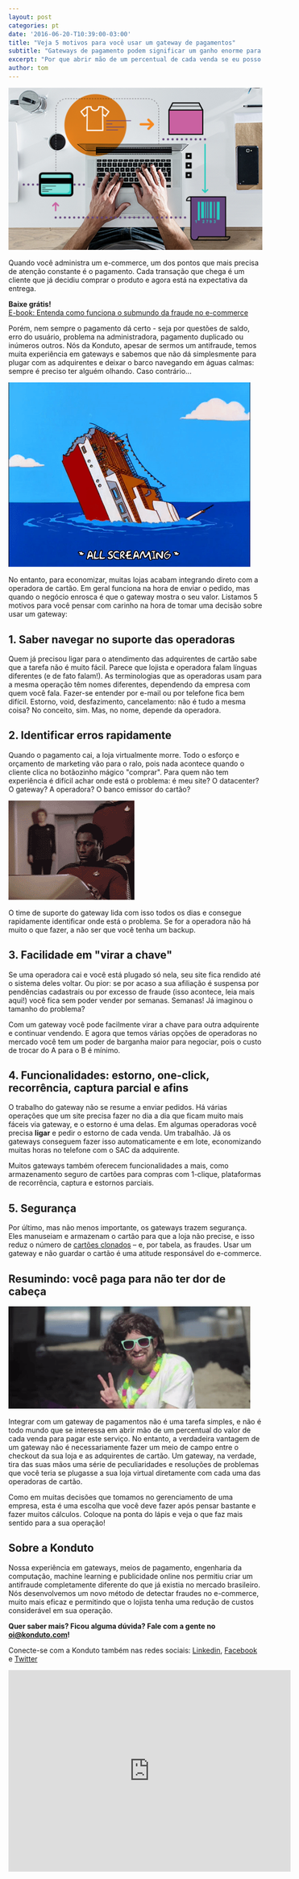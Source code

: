 ```yaml
---
layout: post
categories: pt
date: '2016-06-20-T10:39:00-03:00'
title: "Veja 5 motivos para você usar um gateway de pagamentos"
subtitle: "Gateways de pagamento podem significar um ganho enorme para a sua operação"
excerpt: "Por que abrir mão de um percentual de cada venda se eu posso plugar diretamente com uma adquirente?"
author: tom
---
```


![customer](/images/160620-customer.png)

Quando você administra um e-commerce, um dos pontos que mais precisa de atenção constante é o pagamento. Cada transação que chega é um cliente que já decidiu comprar o produto e agora está na expectativa da entrega.

**Baixe grátis!**   
[E-book: Entenda como funciona o submundo da fraude no e-commerce](http://ebooks.konduto.com/submundo-da-fraude?utm_source=konduto&utm_medium=blog&utm_campaign=conteudo-gtwy)

Porém, nem sempre o pagamento dá certo - seja por questões de saldo, erro do usuário, problema na administradora, pagamento duplicado ou inúmeros outros. Nós da Konduto, apesar de sermos um antifraude, temos muita experiência em gateways e sabemos que não dá simplesmente para plugar com as adquirentes e deixar o barco navegando em águas calmas: sempre é preciso ter alguém olhando. Caso contrário... 

![sink](/images/160620-sink.gif)

No entanto, para economizar, muitas lojas acabam integrando direto com a operadora de cartão. Em geral funciona na hora de enviar o pedido, mas quando o negócio enrosca é que o gateway mostra o seu valor. Listamos 5 motivos para você pensar com carinho na hora de tomar uma decisão sobre usar um gateway: 

## 1. Saber navegar no suporte das operadoras

Quem já precisou ligar para o atendimento das adquirentes de cartão sabe que a tarefa não é muito fácil. Parece que lojista e operadora falam línguas diferentes (e de fato falam!). As terminologias que as operadoras usam para a mesma operação têm nomes diferentes, dependendo da empresa com quem você fala. Fazer-se entender por e-mail ou por telefone fica bem difícil. Estorno, void, desfazimento, cancelamento: não é tudo a mesma coisa? No conceito, sim. Mas, no nome, depende da operadora.

## 2. Identificar erros rapidamente

Quando o pagamento cai, a loja virtualmente morre. Todo o esforço e orçamento de marketing vão para o ralo, pois nada acontece quando o cliente clica no botãozinho mágico "comprar". Para quem não tem experiência é difícil achar onde está o problema: é meu site? O datacenter? O gateway? A operadora? O banco emissor do cartão?

![freakout](/images/160620-freakout.gif)

O time de suporte do gateway lida com isso todos os dias e consegue rapidamente identificar onde está o problema. Se for a operadora não há muito o que fazer, a não ser que você tenha um backup.

## 3. Facilidade em "virar a chave"

Se uma operadora cai e você está plugado só nela, seu site fica rendido até o sistema deles voltar. Ou pior: se por acaso a sua afiliação é suspensa por pendências cadastrais ou por excesso de fraude (isso acontece, leia mais aqui!) você fica sem poder vender por semanas. Semanas! Já imaginou o tamanho do problema? 

Com um gateway você pode facilmente virar a chave para outra adquirente e continuar vendendo. E agora que temos várias opções de operadoras no mercado você tem um poder de barganha maior para negociar, pois o custo de trocar do A para o B é mínimo.

## 4. Funcionalidades: estorno, one-click, recorrência, captura parcial e afins

O trabalho do gateway não se resume a enviar pedidos. Há várias operações que um site precisa fazer no dia a dia que ficam muito mais fáceis via gateway, e o estorno é uma delas. Em algumas operadoras você  precisa **ligar** e pedir o estorno de cada venda. Um trabalhão. Já os gateways conseguem fazer isso automaticamente e em lote, economizando muitas horas no telefone com o SAC da adquirente.

Muitos gateways também oferecem funcionalidades a mais, como armazenamento seguro de cartões para compras com 1-clique, plataformas de recorrência, captura e estornos parciais.

## 5. Segurança

Por último, mas não menos importante, os gateways trazem segurança. Eles manuseiam e armazenam o cartão para que a loja não precise, e isso reduz o número de [cartões clonados](https://blog.konduto.com/pt/2016/04/cartao-de-credito-clonado-o-que-fazer/?utm_source=konduto&utm_medium=blog&utm_campaign=conteudo-gtwy) – e, por tabela, as fraudes. Usar um gateway e não guardar o cartão é uma atitude responsável do e-commerce.

## Resumindo: você paga para não ter dor de cabeça

![peace](/images/160620-peace.gif)

Integrar com um gateway de pagamentos não é uma tarefa simples, e não é todo mundo que se interessa em abrir mão de um percentual do valor de cada venda para pagar este serviço. No entanto, a verdadeira vantagem de um gateway não é necessariamente fazer um meio de campo entre o checkout da sua loja e as adquirentes de cartão. Um gateway, na verdade, tira das suas mãos uma série de peculiaridades e resoluções de problemas que você teria se plugasse a sua loja virtual diretamente com cada uma das operadoras de cartão. 

Como em muitas decisões que tomamos no gerenciamento de uma empresa, esta é uma escolha que você deve fazer após pensar bastante e fazer muitos cálculos. Coloque na ponta do lápis e veja o que faz mais sentido para a sua operação! 

## Sobre a Konduto

Nossa experiência em gateways, meios de pagamento, engenharia da computação, machine learning e publicidade online nos permitiu criar um antifraude completamente diferente do que já existia no mercado brasileiro. Nós desenvolvemos um novo método de detectar fraudes no e-commerce, muito mais eficaz e permitindo que o lojista tenha uma redução de custos considerável em sua operação. 

**Quer saber mais? Ficou alguma dúvida? Fale com a gente no [oi@konduto.com](mailto:oi@konduto.com)!**	 

Conecte-se com a Konduto também nas redes sociais: [Linkedin](https://www.linkedin.com/company/konduto), [Facebook](https://www.facebook.com/konduto) e [Twitter](https://twitter.com/KondutoBR)  

<iframe src="https://www.facebook.com/plugins/video.php?href=https%3A%2F%2Fwww.facebook.com%2Fkonduto%2Fvideos%2F613187352119217%2F&show_text=1&width=560" width="560" height="400" style="border:none;overflow:hidden" scrolling="no" frameborder="0" allowTransparency="true"></iframe>

